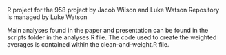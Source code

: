 R project for the 958 project by Jacob Wilson and Luke Watson
Repository is managed by Luke Watson

Main analyses found in the paper and presentation can be found in the scripts folder in the analyses.R file. The code used to create the weighted averages is contained within the clean-and-weight.R file.
